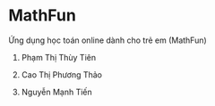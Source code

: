 ﻿# MathFun
Ứng dụng học toán online dành cho trẻ em (MathFun) 

1. Phạm Thị Thùy Tiên

2. Cao Thị Phương Thảo

3. Nguyễn Mạnh Tiến
